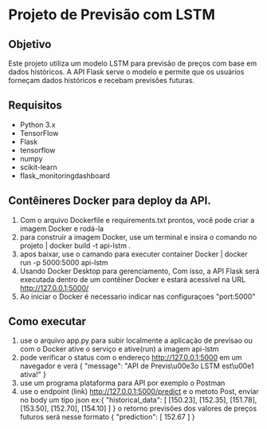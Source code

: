 # Projeto de Previsão com LSTM

## Objetivo
Este projeto utiliza um modelo LSTM para previsão de preços com base em dados históricos. 
A API Flask serve o modelo e permite que os usuários forneçam dados históricos e recebam previsões futuras.

## Requisitos
- Python 3.x
- TensorFlow
- Flask
- tensorflow
- numpy
- scikit-learn
- flask_monitoringdashboard


## Contêineres Docker para deploy da API.
1. Com o arquivo Dockerfile e requirements.txt prontos, você pode criar a imagem Docker e rodá-la
2. para construir a imagem Docker, use um terminal e insira o comando no projeto | docker build -t api-lstm .
3. apos baixar, use o camando para executer container Docker | docker run -p 5000:5000 api-lstm
4. Usando Docker Desktop para gerenciamento, Com isso, a API Flask será executada dentro de um contêiner Docker e estará acessível na URL http://127.0.0.1:5000/
5. Ao iniciar o Docker é necessario indicar nas configuraçoes "port:5000"


## Como executar
1. use o arquivo app.py para subir localmente a aplicação de previsao ou com o Docker ative o serviço e ative(run) a imagem api-lstm 
2. pode verificar o status com o endereço http://127.0.0.1:5000 em um navegador e verá {
  "message": "API de Previs\u00e3o LSTM est\u00e1 ativa!"
}
3. use um programa plataforma para API por exemplo o Postman
4. use o endpoint (link) http://127.0.0.1:5000/predict e o metoto Post, enviar no body um tipo json ex:{
    "historical_data": [
        [150.23], 
        [152.35], 
        [151.78], 
        [153.50], 
        [152.70], 
        [154.10]
    ]
}
  o retorno previsões dos valores de preços futuros será nesse formato {
    "prediction": [
        152.67
    ]
}
